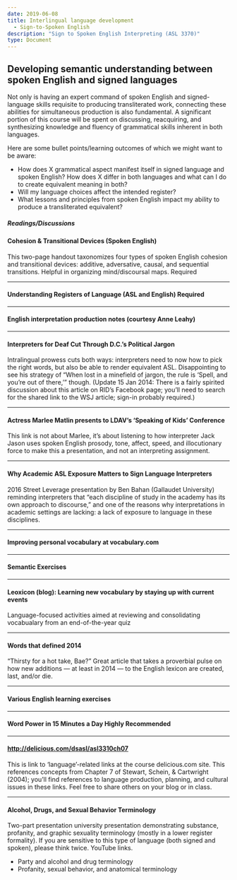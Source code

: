 ```yaml
---
date: 2019-06-08
title: Interlingual language development
  - Sign-to-Spoken English
description: "Sign to Spoken English Interpreting (ASL 3370)"
type: Document
---
```

## Developing semantic understanding between spoken English and signed languages

Not only is having an expert command of spoken English and signed-language skills requisite to producing transliterated work, connecting these abilities for simultaneous production is also fundamental. A significant portion of this course will be spent on discussing, reacquiring, and synthesizing knowledge and fluency of grammatical skills inherent in both languages.

Here are some bullet points/learning outcomes of which we might want to be aware:
* How does X grammatical aspect manifest itself in signed language and spoken English? How does X differ in both languages and what can I do to create equivalent meaning in both?
* Will my language choices affect the intended register?
* What lessons and principles from spoken English impact my ability to produce a transliterated equivalent?

##### Readings/Discussions
#### Cohesion & Transitional Devices (Spoken English)
This two-page handout taxonomizes four types of spoken English cohesion and transitional devices: additive, adversative, causal, and sequential transitions. Helpful in organizing mind/discoursal maps. Required
***
#### Understanding Registers of Language (ASL and English) Required
***
#### English interpretation production notes (courtesy Anne Leahy)
***
#### Interpreters for Deaf Cut Through D.C.’s Political Jargon
Intralingual prowess cuts both ways: interpreters need to now how to pick the right words, but also be able to render equivalent ASL. Disappointing to see his strategy of “When lost in a minefield of jargon, the rule is ‘Spell, and you’re out of there,’” though.
(Update 15 Jan 2014: There is a fairly spirited discussion about this article on RID’s Facebook page; you’ll need to search for the shared link to the WSJ article; sign-in probably required.)
***
#### Actress Marlee Matlin presents to LDAV’s ‘Speaking of Kids’ Conference
This link is not about Marlee, it’s about listening to how interpreter Jack Jason uses spoken English prosody, tone, affect, speed, and illocutionary force to make this a presentation, and not an interpreting assignment.
***
#### Why Academic ASL Exposure Matters to Sign Language Interpreters
2016 Street Leverage presentation by Ben Bahan (Gallaudet University) reminding interpreters that “each discipline of study in the academy has its own approach to discourse,” and one of the reasons why interpretations in academic settings are lacking: a lack of exposure to language in these disciplines.
***
#### Improving personal vocabulary at vocabulary.com
***
#### Semantic Exercises
***
#### Leoxicon (blog): Learning new vocabulary by staying up with current events
Language-focused activities aimed at reviewing and consolidating vocabualary from an end-of-the-year quiz
***
#### Words that defined 2014
“Thirsty for a hot take, Bae?” Great article that takes a proverbial pulse on how new additions — at least in 2014 — to the English lexicon are created, last, and/or die.
***
#### Various English learning exercises
***
#### Word Power in 15 Minutes a Day Highly Recommended
***
#### http://delicious.com/dsasl/asl3310ch07
This is link to ‘language’-related links at the course delicious.com site. This references concepts from Chapter 7 of Stewart, Schein, & Cartwright (2004); you’ll find references to language production, planning, and cultural issues in these links. Feel free to share others on your blog or in class.
***
#### Alcohol, Drugs, and Sexual Behavior Terminology
Two-part presentation university presentation demonstrating substance, profanity, and graphic sexuality terminology (mostly in a lower register formality). If you are sensitive to this type of language (both signed and spoken), please think twice. YouTube links.
* Party and alcohol and drug terminology
* Profanity, sexual behavior, and anatomical terminology